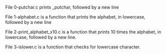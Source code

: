 File 0-putchar.c prints _putchar, followed by a new line

File 1-alphabet.c is a function that prints the alphabet, in lowercase, followed by a new line

File 2-print_alphabet_x10.c is a function that prints 10 times the alphabet, in lowercase, followed by a new line.

File 3-islower.c is a function that checks for lowercase character.
